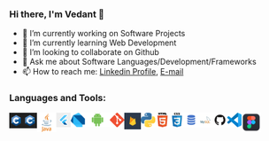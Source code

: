 ### Hi there, I'm Vedant 👋

<!--
**Vedant271/Vedant271** is a ✨ _special_ ✨ repository because its `README.md` (this file) appears on your GitHub profile.-->

- 🔭 I’m currently working on Software Projects
- 🌱 I’m currently learning Web Development
- 👯 I’m looking to collaborate on Github
- 💬 Ask me about Software Languages/Development/Frameworks
- 📫 How to reach me: [Linkedin Profile](https://www.linkedin.com/in/vedantkarale/), [E-mail](vedantkarale271@gmail.com)

### Languages and Tools:


<img align="left" alt="GitHub" width="50px" src="https://github.com/Vedant271/images/blob/master/c_cpp.png" />
<img align="left" alt="GitHub" width="35px" src="https://github.com/Vedant271/images/blob/master/java.png" />
<img align="left" alt="GitHub" width="26px" src="https://github.com/Vedant271/images/blob/master/flutter.jpg" />
<img align="left" alt="GitHub" width="26px" src="https://github.com/Vedant271/images/blob/master/dart.png" />
<img align="left" alt="GitHub" width="45px" src="https://github.com/Vedant271/images/blob/master/android.png" />
<img align="left" alt="GitHub" width="26px" src="https://github.com/Vedant271/images/blob/master/git.png" />
<img align="left" alt="GitHub" width="30px" src="https://github.com/Vedant271/images/blob/master/firebase.png" />
<img align="left" alt="GitHub" width="26px" src="https://github.com/Vedant271/images/blob/master/python.png" />
<img align="left" alt="HTML5" width="26px" src="https://raw.githubusercontent.com/github/explore/80688e429a7d4ef2fca1e82350fe8e3517d3494d/topics/html/html.png" />
<img align="left" alt="CSS3" width="26px" src="https://raw.githubusercontent.com/github/explore/80688e429a7d4ef2fca1e82350fe8e3517d3494d/topics/css/css.png" />
<img align="left" alt="SQL" width="26px" src="https://raw.githubusercontent.com/github/explore/80688e429a7d4ef2fca1e82350fe8e3517d3494d/topics/sql/sql.png" />
<img align="left" alt="MySQL" width="26px" src="https://raw.githubusercontent.com/github/explore/80688e429a7d4ef2fca1e82350fe8e3517d3494d/topics/mysql/mysql.png" />
<img align="left" alt="GitHub" width="26px" src="https://github.com/Vedant271/images/blob/master/github.png" />
<img align="left" alt="Visual Studio Code" width="26px" src="https://raw.githubusercontent.com/github/explore/80688e429a7d4ef2fca1e82350fe8e3517d3494d/topics/visual-studio-code/visual-studio-code.png" />
<img align="left" alt="GitHub" width="35px" src="https://github.com/Vedant271/images/blob/master/figma.png" />
